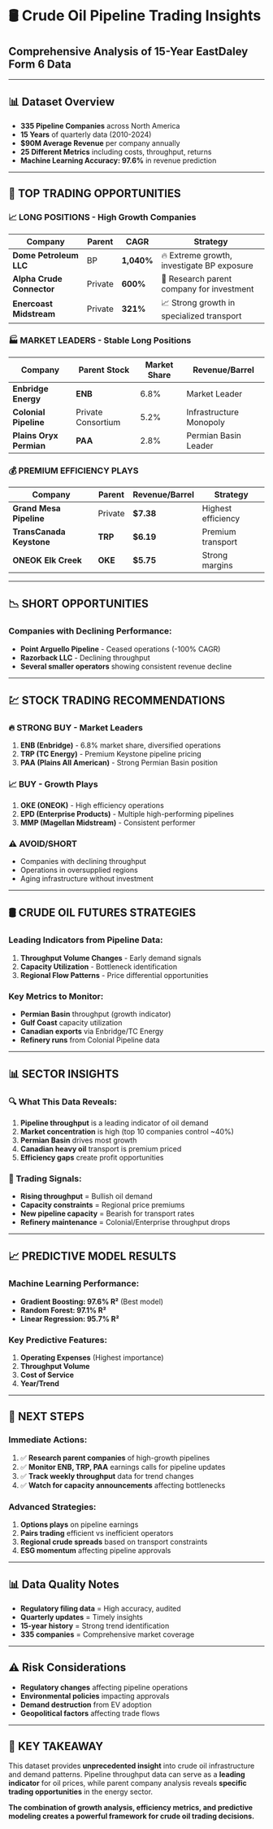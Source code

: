 # 🛢️ Crude Oil Pipeline Trading Insights

## Comprehensive Analysis of 15-Year EastDaley Form 6 Data

---

## 📊 **Dataset Overview**

- **335 Pipeline Companies** across North America
- **15 Years** of quarterly data (2010-2024)
- **$90M Average Revenue** per company annually
- **25 Different Metrics** including costs, throughput, returns
- **Machine Learning Accuracy: 97.6%** in revenue prediction

---

## 🎯 **TOP TRADING OPPORTUNITIES**

### 📈 **LONG POSITIONS - High Growth Companies**

| Company                   | Parent  | CAGR       | Strategy                                   |
| ------------------------- | ------- | ---------- | ------------------------------------------ |
| **Dome Petroleum LLC**    | BP      | **1,040%** | 🔥 Extreme growth, investigate BP exposure |
| **Alpha Crude Connector** | Private | **600%**   | 🚀 Research parent company for investment  |
| **Enercoast Midstream**   | Private | **321%**   | 📈 Strong growth in specialized transport  |

### 🏭 **MARKET LEADERS - Stable Long Positions**

| Company                 | Parent Stock       | Market Share | Revenue/Barrel          |
| ----------------------- | ------------------ | ------------ | ----------------------- |
| **Enbridge Energy**     | **ENB**            | 6.8%         | Market Leader           |
| **Colonial Pipeline**   | Private Consortium | 5.2%         | Infrastructure Monopoly |
| **Plains Oryx Permian** | **PAA**            | 2.8%         | Permian Basin Leader    |

### 💰 **PREMIUM EFFICIENCY PLAYS**

| Company                  | Parent  | Revenue/Barrel | Strategy           |
| ------------------------ | ------- | -------------- | ------------------ |
| **Grand Mesa Pipeline**  | Private | **$7.38**      | Highest efficiency |
| **TransCanada Keystone** | **TRP** | **$6.19**      | Premium transport  |
| **ONEOK Elk Creek**      | **OKE** | **$5.75**      | Strong margins     |

---

## 📉 **SHORT OPPORTUNITIES**

### Companies with Declining Performance:

- **Point Arguello Pipeline** - Ceased operations (-100% CAGR)
- **Razorback LLC** - Declining throughput
- **Several smaller operators** showing consistent revenue decline

---

## 💹 **STOCK TRADING RECOMMENDATIONS**

### **🔥 STRONG BUY - Market Leaders**

1. **ENB (Enbridge)** - 6.8% market share, diversified operations
2. **TRP (TC Energy)** - Premium Keystone pipeline pricing
3. **PAA (Plains All American)** - Strong Permian Basin position

### **📈 BUY - Growth Plays**

1. **OKE (ONEOK)** - High efficiency operations
2. **EPD (Enterprise Products)** - Multiple high-performing pipelines
3. **MMP (Magellan Midstream)** - Consistent performer

### **⚠️ AVOID/SHORT**

- Companies with declining throughput
- Operations in oversupplied regions
- Aging infrastructure without investment

---

## 🛢️ **CRUDE OIL FUTURES STRATEGIES**

### **Leading Indicators from Pipeline Data:**

1. **Throughput Volume Changes** - Early demand signals
2. **Capacity Utilization** - Bottleneck identification
3. **Regional Flow Patterns** - Price differential opportunities

### **Key Metrics to Monitor:**

- **Permian Basin** throughput (growth indicator)
- **Gulf Coast** capacity utilization
- **Canadian exports** via Enbridge/TC Energy
- **Refinery runs** from Colonial Pipeline data

---

## 📊 **SECTOR INSIGHTS**

### **🔍 What This Data Reveals:**

1. **Pipeline throughput** is a leading indicator of oil demand
2. **Market concentration** is high (top 10 companies control ~40%)
3. **Permian Basin** drives most growth
4. **Canadian heavy oil** transport is premium priced
5. **Efficiency gaps** create profit opportunities

### **🎯 Trading Signals:**

- **Rising throughput** = Bullish oil demand
- **Capacity constraints** = Regional price premiums
- **New pipeline capacity** = Bearish for transport rates
- **Refinery maintenance** = Colonial/Enterprise throughput drops

---

## 📈 **PREDICTIVE MODEL RESULTS**

### **Machine Learning Performance:**

- **Gradient Boosting: 97.6% R²** (Best model)
- **Random Forest: 97.1% R²**
- **Linear Regression: 95.7% R²**

### **Key Predictive Features:**

1. **Operating Expenses** (Highest importance)
2. **Throughput Volume**
3. **Cost of Service**
4. **Year/Trend**

---

## 🔄 **NEXT STEPS**

### **Immediate Actions:**

1. ✅ **Research parent companies** of high-growth pipelines
2. ✅ **Monitor ENB, TRP, PAA** earnings calls for pipeline updates
3. ✅ **Track weekly throughput** data for trend changes
4. ✅ **Watch for capacity announcements** affecting bottlenecks

### **Advanced Strategies:**

1. **Options plays** on pipeline earnings
2. **Pairs trading** efficient vs inefficient operators
3. **Regional crude spreads** based on transport constraints
4. **ESG momentum** affecting pipeline approvals

---

## 📊 **Data Quality Notes**

- **Regulatory filing data** = High accuracy, audited
- **Quarterly updates** = Timely insights
- **15-year history** = Strong trend identification
- **335 companies** = Comprehensive market coverage

---

## ⚠️ **Risk Considerations**

- **Regulatory changes** affecting pipeline operations
- **Environmental policies** impacting approvals
- **Demand destruction** from EV adoption
- **Geopolitical factors** affecting trade flows

---

## 🎯 **KEY TAKEAWAY**

This dataset provides **unprecedented insight** into crude oil infrastructure and demand patterns. Pipeline throughput data can serve as a **leading indicator** for oil prices, while parent company analysis reveals **specific trading opportunities** in the energy sector.

**The combination of growth analysis, efficiency metrics, and predictive modeling creates a powerful framework for crude oil trading decisions.**
